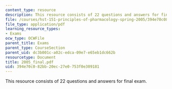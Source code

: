 ```yaml
---
content_type: resource
description: This resource consists of 22 questions and answers for final exam.
file: /courses/hst-151-principles-of-pharmacology-spring-2005/394e70c082bb20ec27e0753f0e309181_2005_final.pdf
file_type: application/pdf
learning_resource_types:
- Exams
ocw_type: OCWFile
parent_title: Exams
parent_type: CourseSection
parent_uid: dc3b001c-a02c-edca-09e7-e65eb1dc662b
resourcetype: Document
title: 2005_final.pdf
uid: 394e70c0-82bb-20ec-27e0-753f0e309181
---
```

This resource consists of 22 questions and answers for final exam.

